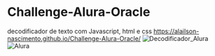 # Challenge-Alura-Oracle
decodificador de texto com Javascript, html e css
https://alailson-nascimento.github.io/Challenge-Alura-Oracle/
![Decodificador_Alura](https://github.com/Alailson-Nascimento/Challenge-Alura-Oracle/assets/157761585/e1b99606-c0e4-467a-b17a-a32f820a0bd2)
![Alura](https://github.com/Alailson-Nascimento/Challenge-Alura-Oracle/assets/157761585/da0c33ae-53d4-4130-a09a-8ba2071a7512)
